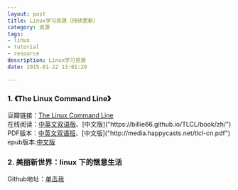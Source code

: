 ```yaml
---
layout: post
title: Linux学习资源（持续更新）
category: 资源
tags: 
- linux 
- tutorial 
- resource
description: Linux学习资源 
date: 2015-01-22 13:01:29

---
```


### 1. 《The Linux Command Line》
豆瓣链接：[The Linux Command Line]("http://book.douban.com/subject/6806862/")    
在线阅读：[中英文双语版]("https://billie66.github.io/TLCL/book/")、[中文版]("https://billie66.github.io/TLCL/book/zh/")  
PDF版本：[中英文双语班]("http://media.happycasts.net/tlcl-en-cn.pdf")、[中文版]("http://media.happycasts.net/tlcl-cn.pdf")  
epub版本:[中文版]("https://www.gitbook.com/book/billie66/tlcl-cn/details")

### 2. 美丽新世界：linux 下的惬意生活
Github地址：[单击我]("https://github.com/yangyangwithgnu/the_new_world_linux")

